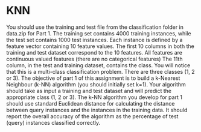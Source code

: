 # KNN

You should use the training and test file from the classification folder in data.zip for Part 1.
The training set contains 4000 training instances, while the test set contains 1000 test instances.
Each instance is defined by a feature vector containing 10 feature values. The first 10 columns in
both the training and test dataset correspond to the 10 features. All features are continuous
valued features (there are no categorical features)
The 11th column, in the test and training dataset, contains the class. You will notice that this is a
multi-class classification problem. There are three classes (1, 2 or 3).
The objective of part 1 of this assignment is to build a k-Nearest Neighbour (k-NN) algorithm
(you should initially set k=1). Your algorithm should take as input a training and test dataset and
will predict the appropriate class (1, 2 or 3).
The k-NN algorithm you develop for part 1 should use standard Euclidean distance for
calculating the distance between query instances and the instances in the training data. It should
report the overall accuracy of the algorithm as the percentage of test (query) instances classified
correctly.

